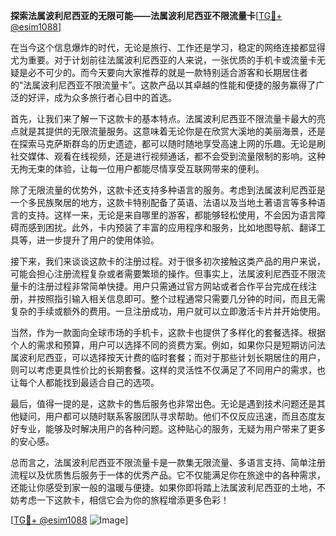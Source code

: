 **探索法属波利尼西亚的无限可能——法属波利尼西亚不限流量卡**[[TG💪+ @esim1088](https://t.me/s/esim1088)]

在当今这个信息爆炸的时代，无论是旅行、工作还是学习，稳定的网络连接都显得尤为重要。对于计划前往法属波利尼西亚的人来说，一张优质的手机卡或流量卡无疑是必不可少的。而今天要向大家推荐的就是一款特别适合游客和长期居住者的“法属波利尼西亚不限流量卡”。这款产品以其卓越的性能和便捷的服务赢得了广泛的好评，成为众多旅行者心目中的首选。

首先，让我们来了解一下这款卡的基本特点。法属波利尼西亚不限流量卡最大的亮点就是其提供的无限流量服务。这意味着无论你是在欣赏大溪地的美丽海景，还是在探索马克萨斯群岛的历史遗迹，都可以随时随地享受高速上网的乐趣。无论是刷社交媒体、观看在线视频，还是进行视频通话，都不会受到流量限制的影响。这种无拘无束的体验，让每一位用户都能尽情享受互联网带来的便利。

除了无限流量的优势外，这款卡还支持多种语言的服务。考虑到法属波利尼西亚是一个多民族聚居的地方，这款卡特别配备了英语、法语以及当地土著语言等多种语言的支持。这样一来，无论是来自哪里的游客，都能够轻松使用，不会因为语言障碍而感到困扰。此外，卡内预装了丰富的应用程序和服务，比如地图导航、翻译工具等，进一步提升了用户的使用体验。

接下来，我们来谈谈这款卡的注册过程。对于很多初次接触这类产品的用户来说，可能会担心注册流程复杂或者需要繁琐的操作。但事实上，法属波利尼西亚不限流量卡的注册过程非常简单快捷。用户只需通过官方网站或者合作平台完成在线注册，并按照指引输入相关信息即可。整个过程通常只需要几分钟的时间，而且无需复杂的手续或额外的费用。一旦注册成功，用户就可以立即激活卡片并开始使用。

当然，作为一款面向全球市场的手机卡，这款卡也提供了多样化的套餐选择。根据个人的需求和预算，用户可以选择不同的资费方案。例如，如果你只是短期访问法属波利尼西亚，可以选择按天计费的临时套餐；而对于那些计划长期居住的用户，则可以考虑更具性价比的长期套餐。这样的灵活性不仅满足了不同用户的需求，也让每个人都能找到最适合自己的选项。

最后，值得一提的是，这款卡的售后服务也非常出色。无论是遇到技术问题还是其他疑问，用户都可以随时联系客服团队寻求帮助。他们不仅反应迅速，而且态度友好专业，能够及时解决用户的各种问题。这种贴心的服务，无疑为用户带来了更多的安心感。

总而言之，法属波利尼西亚不限流量卡是一款集无限流量、多语言支持、简单注册流程以及优质售后服务于一体的优秀产品。它不仅能满足你在旅途中的各种需求，还能让你感受到家一般的温暖与便捷。如果你即将踏上法属波利尼西亚的土地，不妨考虑一下这款卡，相信它会为你的旅程增添更多色彩！

[[TG💪+ @esim1088](https://t.me/s/esim1088) ![Image](https://i.postimg.cc/4NQfJmqS/Snipaste-2025-05-13-00-14-12.png)]